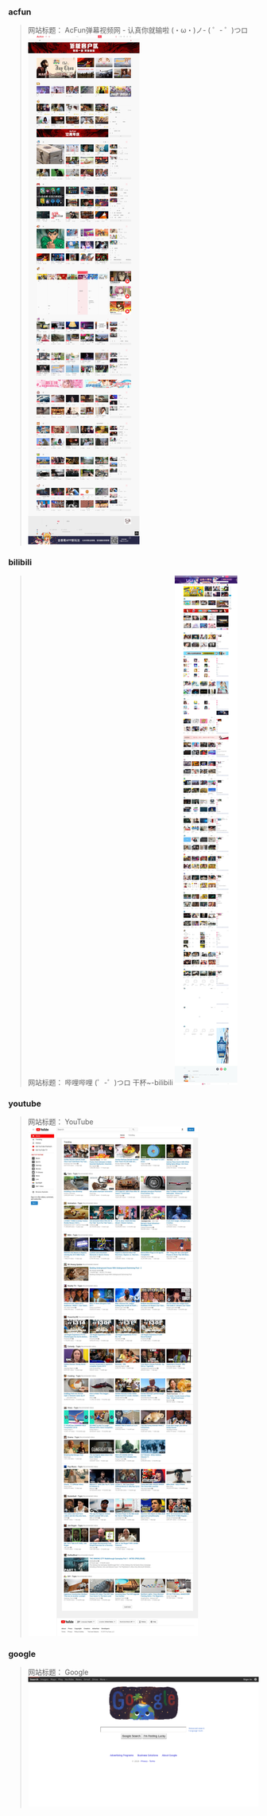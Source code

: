 ### acfun
> 网站标题： AcFun弹幕视频网 - 认真你就输啦 (・ω・)ノ- ( ゜- ゜)つロ
![acfun](./acfun.jpg)

### bilibili
> 网站标题： 哔哩哔哩 (゜-゜)つロ 干杯~-bilibili
![bilibili](./bilibili.jpg)

### youtube
> 网站标题： YouTube
![youtube](./youtube.jpg)

### google
> 网站标题： Google
![google](./google.20)

